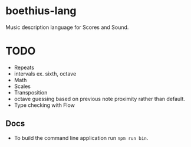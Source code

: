 boethius-lang
=============

Music description language for Scores and Sound.

TODO
====

- Repeats
- intervals ex. sixth, octave
- Math
- Scales
- Transposition
- octave guessing based on previous note proximity rather than default.
- Type checking with Flow

Docs
----
- To build the command line application run `npm run bin`.
